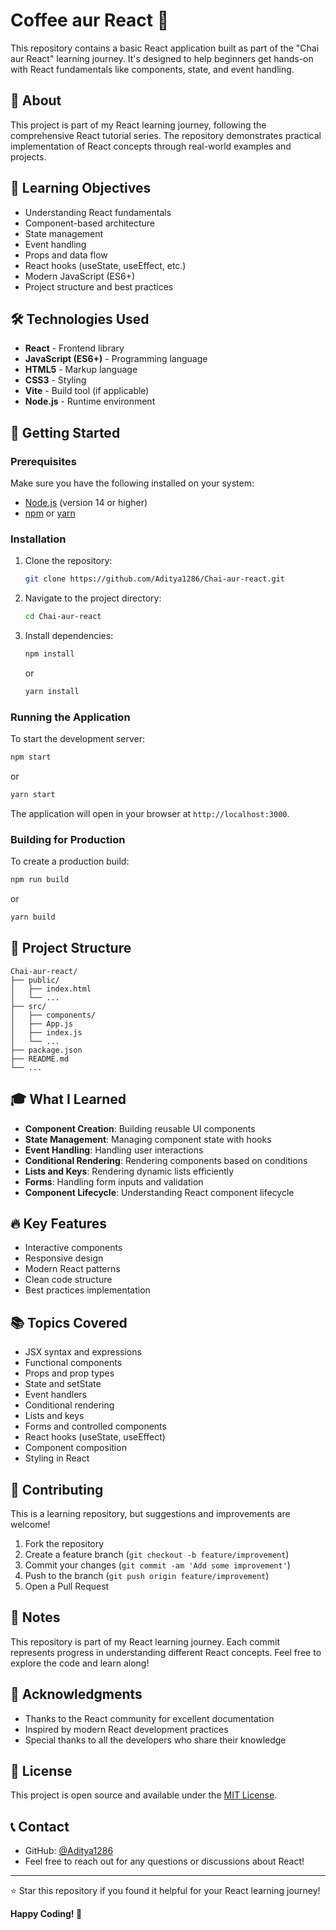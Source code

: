 
# Coffee aur React 🚀

This repository contains a basic React application built as part of the "Chai aur React" learning journey. It's designed to help beginners get hands-on with React fundamentals like components, state, and event handling.

## 📖 About

This project is part of my React learning journey, following the comprehensive React tutorial series. The repository demonstrates practical implementation of React concepts through real-world examples and projects.

## 🎯 Learning Objectives

- Understanding React fundamentals
- Component-based architecture
- State management
- Event handling
- Props and data flow
- React hooks (useState, useEffect, etc.)
- Modern JavaScript (ES6+)
- Project structure and best practices

## 🛠️ Technologies Used

- **React** - Frontend library
- **JavaScript (ES6+)** - Programming language
- **HTML5** - Markup language
- **CSS3** - Styling
- **Vite** - Build tool (if applicable)
- **Node.js** - Runtime environment

## 🚀 Getting Started

### Prerequisites

Make sure you have the following installed on your system:

- [Node.js](https://nodejs.org/) (version 14 or higher)
- [npm](https://www.npmjs.com/) or [yarn](https://yarnpkg.com/)

### Installation

1. Clone the repository:
   ```bash
   git clone https://github.com/Aditya1286/Chai-aur-react.git
   ```

2. Navigate to the project directory:
   ```bash
   cd Chai-aur-react
   ```

3. Install dependencies:
   ```bash
   npm install
   ```
   or
   ```bash
   yarn install
   ```

### Running the Application

To start the development server:

```bash
npm start
```
or
```bash
yarn start
```

The application will open in your browser at `http://localhost:3000`.

### Building for Production

To create a production build:

```bash
npm run build
```
or
```bash
yarn build
```

## 📁 Project Structure

```
Chai-aur-react/
├── public/
│   ├── index.html
│   └── ...
├── src/
│   ├── components/
│   ├── App.js
│   ├── index.js
│   └── ...
├── package.json
├── README.md
└── ...
```

## 🎓 What I Learned

- **Component Creation**: Building reusable UI components
- **State Management**: Managing component state with hooks
- **Event Handling**: Handling user interactions
- **Conditional Rendering**: Rendering components based on conditions
- **Lists and Keys**: Rendering dynamic lists efficiently
- **Forms**: Handling form inputs and validation
- **Component Lifecycle**: Understanding React component lifecycle

## 🔥 Key Features

- Interactive components
- Responsive design
- Modern React patterns
- Clean code structure
- Best practices implementation

## 📚 Topics Covered

- JSX syntax and expressions
- Functional components
- Props and prop types
- State and setState
- Event handlers
- Conditional rendering
- Lists and keys
- Forms and controlled components
- React hooks (useState, useEffect)
- Component composition
- Styling in React

## 🤝 Contributing

This is a learning repository, but suggestions and improvements are welcome!

1. Fork the repository
2. Create a feature branch (`git checkout -b feature/improvement`)
3. Commit your changes (`git commit -am 'Add some improvement'`)
4. Push to the branch (`git push origin feature/improvement`)
5. Open a Pull Request

## 📝 Notes

This repository is part of my React learning journey. Each commit represents progress in understanding different React concepts. Feel free to explore the code and learn along!

## 🙏 Acknowledgments

- Thanks to the React community for excellent documentation
- Inspired by modern React development practices
- Special thanks to all the developers who share their knowledge

## 📄 License

This project is open source and available under the [MIT License](LICENSE).

## 📞 Contact

- GitHub: [@Aditya1286](https://github.com/Aditya1286)
- Feel free to reach out for any questions or discussions about React!

---

⭐ Star this repository if you found it helpful for your React learning journey!

**Happy Coding! 🎉**
